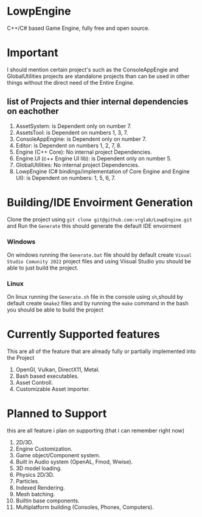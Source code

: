 # LowpEngine
C++/C# based Game Engine, fully free and open source.

# Important
I should mention certain project's such as the ConsoleAppEngie and GlobalUtilities projects are standalone projects than can be used in other things without the direct need of the Entire Engine. 
## list of Projects and thier internal dependencies on eachother

1. AssetSystem: is Dependent only on number 7.
2. AssetsTool: is Dependent on numbers 1, 3, 7.
3. ConsoleAppEngine: is Dependent only on number 7.
4. Editor: is Dependent on numbers 1, 2, 7, 8.
5. Engine (C++ Core): No internal project Dependencies.
6. Engine.UI (c++ Engine UI lib): is Dependent only on number 5.
7. GlobalUtilities: No internal project Dependencies.
8. LowpEngine (C# bindings/implementation of Core Engine and Engine UI): is Dependent on numbers: 1, 5, 6, 7.

# Building/IDE Envoirment Generation
Clone the project using `git clone git@github.com:vrglab/LowpEngine.git` and Run the `Generate` this should generate the default IDE envoirment

### Windows
On windows running the `Generate.bat` file should by default create `Visual Studio Comunity 2022` project files and using Viisual Studio you should be able to just build the project.

### Linux
On linux running the `Generate.sh` file in the console using `sh`,should by default create `Gmake2` files and by running the `make` command in the bash you should be able to build the project

# Currently Supported features
This are all of the feature that are already fully or partially implemented into the Project
1. OpenGl, Vulkan, DirectX11, Metal.
1. Bash based executables.
1. Asset Controll.
1. Customizable Asset importer.

# Planned to Support
this are all feature i plan on supporting (that i can remember right now)
1. 2D/3D.
1. Engine Customization.
1. Game object/Component system.
1. Built in Audio system (OpenAL, Fmod, Wwise).
1. 3D model loading.
1. Physics 2D/3D.
1. Particles.
2. Indexed Rendering.
3. Mesh batching.
4. Builtin base components.
4. Multiplatform building (Consoles, Phones, Computers).